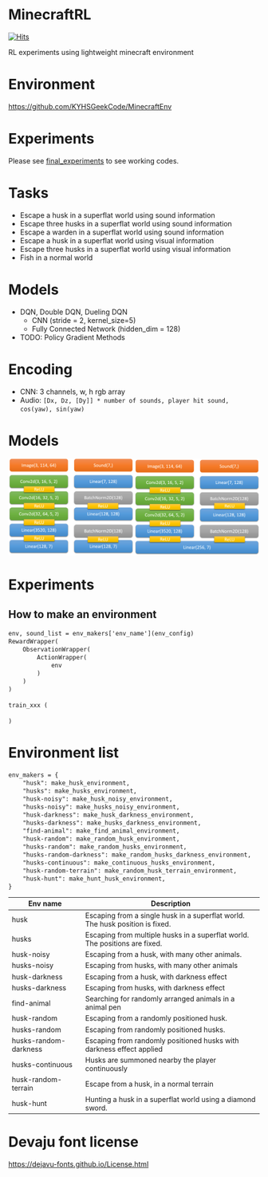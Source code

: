 # MinecraftRL
[![Hits](https://hits.seeyoufarm.com/api/count/incr/badge.svg?url=https%3A%2F%2Fgithub.com%2Fyhs0602%2FMinecraftRL)](https://github.com/yhs0602/MinecraftRL)

RL experiments using lightweight minecraft environment

# Environment

https://github.com/KYHSGeekCode/MinecraftEnv

# Experiments

Please see [final_experiments](https://github.com/KYHSGeekCode/MinecraftRL/tree/main/final_experiments) to see working
codes.

# Tasks

- Escape a husk in a superflat world using sound information
- Escape three husks in a superflat world using sound information
- Escape a warden in a superflat world using sound information
- Escape a husk in a superflat world using visual information
- Escape three husks in a superflat world using visual information
- Fish in a normal world

# Models

- DQN, Double DQN, Dueling DQN
    - CNN (stride = 2, kernel_size=5)
    - Fully Connected Network (hidden_dim = 128)
- TODO: Policy Gradient Methods

# Encoding

- CNN: 3 channels, w, h rgb array
- Audio: `[Dx, Dz, [Dy]] * number of sounds, player hit sound, cos(yaw), sin(yaw)`

# Models
![Model architecture](./poster/models.png)

# Experiments

## How to make an environment

```
env, sound_list = env_makers['env_name'](env_config)
RewardWrapper(
    ObservationWrapper(
        ActionWrapper(
            env
        )
    )
)

train_xxx (

)
```

# Environment list

```
env_makers = {
    "husk": make_husk_environment,
    "husks": make_husks_environment,
    "husk-noisy": make_husk_noisy_environment,
    "husks-noisy": make_husks_noisy_environment,
    "husk-darkness": make_husk_darkness_environment,
    "husks-darkness": make_husks_darkness_environment,
    "find-animal": make_find_animal_environment,
    "husk-random": make_random_husk_environment,
    "husks-random": make_random_husks_environment,
    "husks-random-darkness": make_random_husks_darkness_environment,
    "husks-continuous": make_continuous_husks_environment,
    "husk-random-terrain": make_random_husk_terrain_environment,
    "husk-hunt": make_hunt_husk_environment,
}
```

| Env name              | Description                                                                   |
|-----------------------|-------------------------------------------------------------------------------|
| husk                  | Escaping from a single husk in a superflat world. The husk position is fixed. |
| husks                 | Escaping from multiple husks in a superflat world. The positions are fixed.   |
| husk-noisy            | Escaping from a husk, with many other animals.                                |
| husks-noisy           | Escaping from husks, with many other animals                                  |
| husk-darkness         | Escaping from a husk, with darkness effect                                    |
| husks-darkness        | Escaping from husks, with darkness effect                                     |
| find-animal           | Searching for randomly arranged animals in a animal pen                       |
| husk-random           | Escaping from a randomly positioned husk.                                     |
| husks-random          | Escaping from randomly positioned husks.                                      |
| husks-random-darkness | Escaping from randomly positioned husks with darkness effect applied          |
| husks-continuous      | Husks are summoned nearby the player continuously                             |
| husk-random-terrain   | Escape from a husk, in a normal terrain                                       |
| husk-hunt             | Hunting a husk in a superflat world using a diamond sword.                    |




# Devaju font license
https://dejavu-fonts.github.io/License.html


